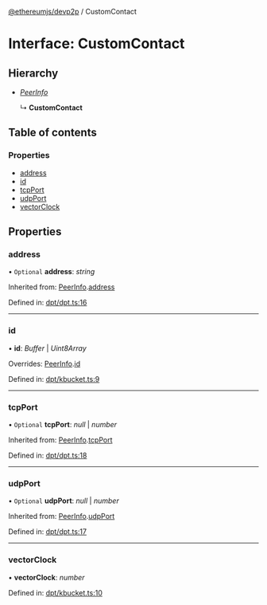 [@ethereumjs/devp2p](../README.md) / CustomContact

# Interface: CustomContact

## Hierarchy

* [*PeerInfo*](peerinfo.md)

  ↳ **CustomContact**

## Table of contents

### Properties

- [address](customcontact.md#address)
- [id](customcontact.md#id)
- [tcpPort](customcontact.md#tcpport)
- [udpPort](customcontact.md#udpport)
- [vectorClock](customcontact.md#vectorclock)

## Properties

### address

• `Optional` **address**: *string*

Inherited from: [PeerInfo](peerinfo.md).[address](peerinfo.md#address)

Defined in: [dpt/dpt.ts:16](https://github.com/ethereumjs/ethereumjs-monorepo/blob/master/packages/devp2p/src/dpt/dpt.ts#L16)

___

### id

• **id**: *Buffer* \| *Uint8Array*

Overrides: [PeerInfo](peerinfo.md).[id](peerinfo.md#id)

Defined in: [dpt/kbucket.ts:9](https://github.com/ethereumjs/ethereumjs-monorepo/blob/master/packages/devp2p/src/dpt/kbucket.ts#L9)

___

### tcpPort

• `Optional` **tcpPort**: *null* \| *number*

Inherited from: [PeerInfo](peerinfo.md).[tcpPort](peerinfo.md#tcpport)

Defined in: [dpt/dpt.ts:18](https://github.com/ethereumjs/ethereumjs-monorepo/blob/master/packages/devp2p/src/dpt/dpt.ts#L18)

___

### udpPort

• `Optional` **udpPort**: *null* \| *number*

Inherited from: [PeerInfo](peerinfo.md).[udpPort](peerinfo.md#udpport)

Defined in: [dpt/dpt.ts:17](https://github.com/ethereumjs/ethereumjs-monorepo/blob/master/packages/devp2p/src/dpt/dpt.ts#L17)

___

### vectorClock

• **vectorClock**: *number*

Defined in: [dpt/kbucket.ts:10](https://github.com/ethereumjs/ethereumjs-monorepo/blob/master/packages/devp2p/src/dpt/kbucket.ts#L10)
